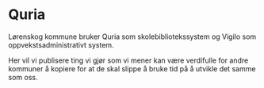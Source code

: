 # Quria
Lørenskog kommune bruker Quria som skolebibliotekssystem og Vigilo som oppvekstsadministrativt system.

Her vil vi publisere ting vi gjør som vi mener kan være verdifulle for andre kommuner å kopiere for at de skal slippe å bruke tid på å utvikle det samme som oss.
